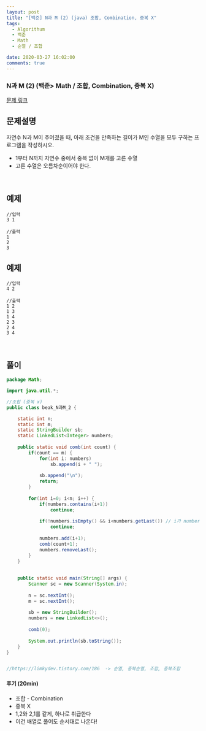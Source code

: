 ```yaml
---
layout: post
title: "[백준] N과 M (2) (java) 조합, Combination, 중복 X"
tags:
  - Algorithum
  - 백준
  - Math
  - 순열 / 조합

date: 2020-03-27 16:02:00
comments: true
---
```




###   N과 M (2) (백준> Math / 조합, Combination, 중복 X)

[문제 링크](https://www.acmicpc.net/problem/15650 )

## 문제설명

자연수 N과 M이 주어졌을 때, 아래 조건을 만족하는 길이가 M인 수열을 모두 구하는 프로그램을 작성하시오.

- 1부터 N까지 자연수 중에서 중복 없이 M개를 고른 수열
- 고른 수열은 오름차순이어야 한다.

<br>

## 예제

```
//입력
3 1

//출력
1
2
3
```

## 예제

```
//입력
4 2

//출력
1 2
1 3
1 4
2 3
2 4
3 4
```

<br>

## 풀이

```java
package Math;

import java.util.*;

//조합 (중복 x)
public class beak_N과M_2 {

	static int n;
	static int m;
	static StringBuilder sb;
	static LinkedList<Integer> numbers;
	
	public static void comb(int count) {
		if(count == m) {
			for(int i: numbers)
				sb.append(i + " ");
			
			sb.append("\n");	
			return;
		}
		
		for(int i=0; i<n; i++) {
			if(numbers.contains(i+1))
				continue;
			
			if(!numbers.isEmpty() && i<numbers.getLast()) // i가 numbers의 맨 끝 값보다 작을때는 continue 
				continue;
			
			numbers.add(i+1);
			comb(count+1);
			numbers.removeLast();
		}
	}
	
	
	public static void main(String[] args) {
		Scanner sc = new Scanner(System.in);
		
		n = sc.nextInt();
		m = sc.nextInt();
		
		sb = new StringBuilder();
		numbers = new LinkedList<>();
		
		comb(0);
		
		System.out.println(sb.toString());
	}
}


//https://limkydev.tistory.com/186  -> 순열, 중복순열, 조합, 중복조합
```

#### 후기 (20min)

- 조합 - Combination
- 중복 X
- 1,2와 2,1를 같게, 하나로 취급한다
- 이건 배열로 풀어도 순서대로 나온다!